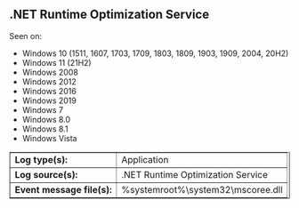 ## .NET Runtime Optimization Service

Seen on:
* Windows 10 (1511, 1607, 1703, 1709, 1803, 1809, 1903, 1909, 2004, 20H2)
* Windows 11 (21H2)
* Windows 2008
* Windows 2012
* Windows 2016
* Windows 2019
* Windows 7
* Windows 8.0
* Windows 8.1
* Windows Vista

<table border="1" class="docutils">
  <tbody>
    <tr>
      <td><b>Log type(s):</b></td>
      <td>Application</td>
    </tr>
    <tr>
      <td><b>Log source(s):</b></td>
      <td>.NET Runtime Optimization Service</td>
    </tr>
    <tr>
      <td><b>Event message file(s):</b></td>
      <td>%systemroot%\system32\mscoree.dll</td>
    </tr>
  </tbody>
</table>

&nbsp;

